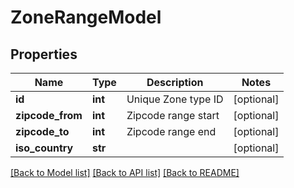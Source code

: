 # ZoneRangeModel

## Properties
Name | Type | Description | Notes
------------ | ------------- | ------------- | -------------
**id** | **int** | Unique Zone type ID | [optional] 
**zipcode_from** | **int** | Zipcode range start | [optional] 
**zipcode_to** | **int** | Zipcode range end | [optional] 
**iso_country** | **str** |  | [optional] 

[[Back to Model list]](../README.md#documentation-for-models) [[Back to API list]](../README.md#documentation-for-api-endpoints) [[Back to README]](../README.md)


